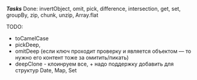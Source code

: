 **_Tasks_**
Done:
invertObject, omit, pick, difference, intersection, get, set, groupBy, zip, chunk, unzip, Array.flat

TODO:

- toCamelCase
- pickDeep,
- omitDeep (если ключ проходит проверку и является объектом — то нужно его контент тоже за омитить/пикать)
- deepClone - клоинруем все, + надо поддержку добавить для структур Date, Map, Set
